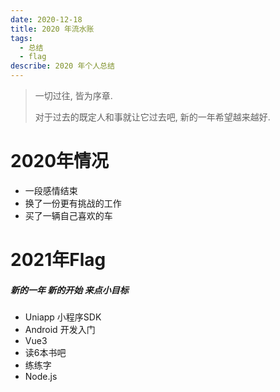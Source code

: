 ```yaml
---
date: 2020-12-18
title: 2020 年流水账
tags:
  - 总结
  - flag
describe: 2020 年个人总结
---
```


> 一切过往, 皆为序章.
>
> 对于过去的既定人和事就让它过去吧, 新的一年希望越来越好.

# 2020年情况
 - 一段感情结束
 - 换了一份更有挑战的工作
 - 买了一辆自己喜欢的车




# 2021年Flag
##### 新的一年 新的开始 来点小目标

 - Uniapp 小程序SDK
 - Android 开发入门
 - Vue3
 - 读6本书吧
 - 练练字
 - Node.js

<Comment/>
